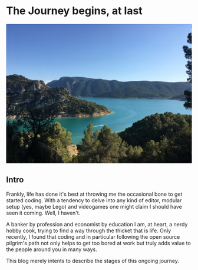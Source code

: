 # The Journey begins, at last

![journey](images/aragonian_mountains.JPG)

## Intro

Frankly, life has done it's best at throwing me the occasional bone to get started coding. With a tendency to delve into any kind of editor, modular setup (yes, maybe Lego) and videogames one might claim I should have seen it coming. Well, I haven't.

A banker by profession and economist by education I am, at heart, a nerdy hobby cook, trying to find a way through the thicket that is life. Only recently, I found that coding and in particular following the open source pilgrim's path not only helps to get too bored at work but truly adds value to the people around you in many ways.

This blog merely intents to describe the stages of this ongoing journey.
